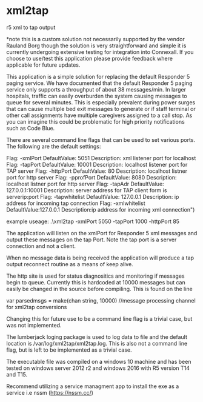 # xml2tap
r5 xml to tap output

*note this is a custom solution not necessarily supported by the vendor Rauland Borg
though the solution is very straightforward and simple it is currently undergoing extensive testing for integration into 
Connexall.
If you choose to use/test this application please provide feedback where applicable for future updates.

This application is a simple solution for replacing the default Responder 5 paging service.
We have documented that the default Responder 5 paging service only supports a throughput of
about 38 messages/min.  In larger hospitals, traffic can easily overburden the system causing
messages to queue for several minutes.  This is especially prevalent during power surges that can cause multiple bed exit
messages to generate or if staff terminal or other call assignments have multiple caregivers assigned
to a call stop.  As you can imagine this could be problematic for high priority notifications such as Code Blue.

There are several command line flags that can be used to set various ports.
The following are the default settings:


Flag: -xmlPort DefaultValue: 5051 Description: xml listener port for localhost
Flag: -tapPort DefaultValue: 10001 Description: localhost listener port for TAP server
Flag: -httpPort DefaultValue: 80 Description: localhost listner port for http server
Flag: -pprofPort DefaultValue: 8080 Description: localhost listner port for http server
Flag: -tapAdr DefaultValue: 127.0.0.1:10001 Description: server address for TAP client form is serverip:port
Flag: -tapwhitelist DefaultValue: 127.0.0.1 Description: ip address for incoming tap connection
Flag: -xmlwhitelist DefaultValue:127.0.0.1 Description:ip address for incoming xml connection")

example useage: .\xml2tap -xmlPort 5050 -tapPort 1000 -httpPort 85


The application will listen on the xmlPort for Responder 5 xml messages and output these messages on the tap Port.
Note the tap port is a server connection and not a client.

When no message data is being received the application will produce a tap output reconnect routine as a means of keep alive.

The http site is used for status diagnositics and monitoring if messages begin to queue.  Currently this is hardcoded at 10000 messages
but can easily be changed in the source before compiling.  This is found on the line

var parsedmsgs = make(chan string, 10000) //message processing channel for xml2tap conversions

Changing this for future use to be a command line flag is a trivial case, but was not implemented.

The lumberjack loging package is used to log data to file and the default location is /var/log/xml2tap/xml2tap.log.  This is also not a command line flag, but is left to be implemented as a trivial case.

The executable file was compiled on a windows 10 machine and has been tested on windows server 2012 r2 and windows 2016 with R5 version T14 and T15.

Recommend utilizing a service managment app to install the exe as a service i.e nssm (https://nssm.cc/)


